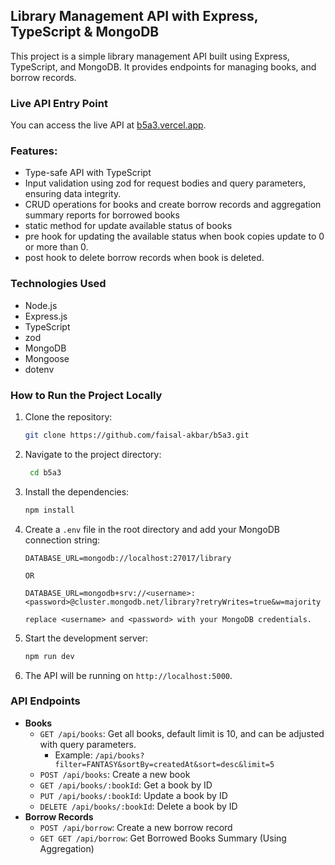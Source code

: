 ## Library Management API with Express, TypeScript & MongoDB
This project is a simple library management API built using Express, TypeScript, and MongoDB. It provides endpoints for managing books, and borrow records.

### Live API Entry Point
You can access the live API at [b5a3.vercel.app](b5a3.vercel.app).

### Features:
- Type-safe API with TypeScript
- Input validation using zod for request bodies and query parameters, ensuring data integrity.
- CRUD operations for books and create borrow records and aggregation summary reports for borrowed books
- static method for update available status of books
- pre hook for updating the available status when book copies update to 0 or more than 0.
- post hook to delete borrow records when book is deleted.

### Technologies Used
- Node.js
- Express.js
- TypeScript
- zod
- MongoDB
- Mongoose
- dotenv

### How to Run the Project Locally
1. Clone the repository:
   ```bash
   git clone https://github.com/faisal-akbar/b5a3.git
   ```
2. Navigate to the project directory:
   ```bash
    cd b5a3
    ```
3. Install the dependencies:
    ```bash
    npm install
    ```
4. Create a `.env` file in the root directory and add your MongoDB connection string:
    ```plaintext
    DATABASE_URL=mongodb://localhost:27017/library

    OR

    DATABASE_URL=mongodb+srv://<username>:<password>@cluster.mongodb.net/library?retryWrites=true&w=majority

    replace <username> and <password> with your MongoDB credentials.
    ```
5. Start the development server:
    ```bash
    npm run dev
    ```
6. The API will be running on `http://localhost:5000`.

### API Endpoints
- **Books**
  - `GET /api/books`: Get all books, default limit is 10, and can be adjusted with query parameters.
    - Example: `/api/books?filter=FANTASY&sortBy=createdAt&sort=desc&limit=5`
  - `POST /api/books`: Create a new book
  - `GET /api/books/:bookId`: Get a book by ID
  - `PUT /api/books/:bookId`: Update a book by ID
  - `DELETE /api/books/:bookId`: Delete a book by ID
- **Borrow Records**
  - `POST /api/borrow`: Create a new borrow record
  - `GET GET /api/borrow`: Get Borrowed Books Summary (Using Aggregation)